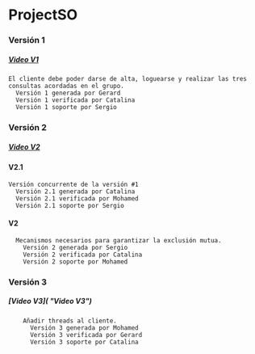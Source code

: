# ProjectSO

### Versión 1
 ##### [Video V1](https://meet.google.com/linkredirect?authuser=0&dest=https%3A%2F%2Fscreencast-o-matic.com%2Fwatch%2FcY6UrMsAFq "Video V1")
  
    El cliente debe poder darse de alta, loguearse y realizar las tres consultas acordadas en el grupo. 
      Versión 1 generada por Gerard
      Versión 1 verificada por Catalina
      Versión 1 soporte por Sergio

### Versión 2 
##### [Video V2](https://drive.google.com/file/d/1u5kAnD5pE4G9JcrtrXPI8RBLT_X-iWmA/view "Video V2")

  #### V2.1
    Versión concurrente de la versión #1
      Versión 2.1 generada por Catalina
      Versión 2.1 verificada por Mohamed
      Versión 2.1 soporte por Sergio
     
  #### V2
      Mecanismos necesarios para garantizar la exclusión mutua. 
        Versión 2 generada por Sergio
        Versión 2 verificada por Catalina
        Versión 2 soporte por Mohamed
        
### Versión 3
##### [Video V3]( "Video V3")

        Añadir threads al cliente.
          Versión 3 generada por Mohamed
          Versión 3 verificada por Gerard
          Versión 3 soporte por Catalina
        
